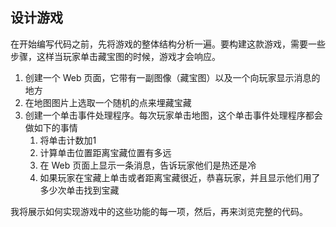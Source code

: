 ## 设计游戏

在开始编写代码之前，先将游戏的整体结构分析一遍。要构建这款游戏，需要一些步骤，这样当玩家单击藏宝图的时候，游戏才会响应。

1. 创建一个 Web 页面，它带有一副图像（藏宝图）以及一个向玩家显示消息的地方
2. 在地图图片上选取一个随机的点来埋藏宝藏
3. 创建一个单击事件处理程序。每次玩家单击地图，这个单击事件处理程序都会做如下的事情
   1. 将单击计数加1
   2. 计算单击位置距离宝藏位置有多远
   3. 在 Web 页面上显示一条消息，告诉玩家他们是热还是冷
   4. 如果玩家在宝藏上单击或者距离宝藏很近，恭喜玩家，并且显示他们用了多少次单击找到宝藏

我将展示如何实现游戏中的这些功能的每一项，然后，再来浏览完整的代码。

